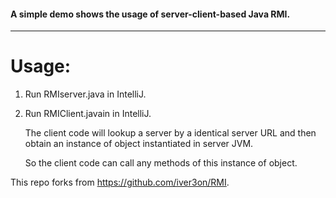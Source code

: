 #### A simple demo shows the usage of server-client-based Java RMI.

---



# Usage:

1. Run RMIserver.java in IntelliJ.

2. Run RMIClient.javain in IntelliJ.

   The client code will lookup a server by a identical server URL and then obtain an instance of object instantiated in server JVM.
   
   So the client code can call any methods of this instance of object.





This repo forks from https://github.com/iver3on/RMI.
